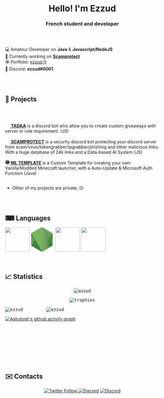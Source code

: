 <h1 align="center">Hello! I'm Ezzud</h1>
<h3 align="center">French student and developer</h3>
<br/><br/>

💻 Amateur Developer on <strong>Java</strong> & <strong>Javascript/NodeJS</strong><br />
💼 Currently working on <a target="blank" href="https://scamprotect.xyz/en/">**Scamprotect**</a><br />
🕸 Portfolio: <a href="https://ezzud.fr">ezzud.fr</a><br />
📨 Discord: **ezzud#0001**<br />

<br/><br/>
## 📕 Projects


<br/><br/>


<a href="https://github.com/Ezzud/tadaa"><img src="https://ezzud.fr/portfolio/attachments/bots/tadaa.png" width="15px" height="15px"/> <strong>TADAA</strong></a> is a discord bot who allow you to create custom giveaways with server or role requirement. (JS)
<br/><br/>
<a href="https://scamprotect.xyz"><img src="https://ezzud.fr/portfolio/attachments/bots/scamprotect.png" width="15px" height="15px"/> <strong>SCAMPROTECT</strong></a> is a security discord bot protecting your discord server from scam/virus/tokengrabber/ipgrabber/phishing and other malicious links. With a huge database of 24k links and a Data-based AI System (JS)
<br/><br/>
<a href="https://github.com/Ezzud/minecraftlauncher-template"><img src="https://github.com/Ezzud/minecraftlauncher-template/raw/main/launcher/src/fr/ezzud/defaultlauncher/resources/icon.png" width="15px" height="15px"/> <strong>ML TEMPLATE</strong></a> is a Custom Template for creating your own Vanilla/Modded Minecraft launcher, with a Auto-Update & Microsoft Auth Function (Java)
<br/><br/>
- Other of my projects are private. 😔


<br/><br/>


## ⌨ Languages
<img src="https://upload.wikimedia.org/wikipedia/commons/thumb/9/99/Unofficial_JavaScript_logo_2.svg/480px-Unofficial_JavaScript_logo_2.svg.png" width="80px" height="80px" /><img src="https://raw.githubusercontent.com/github/explore/80688e429a7d4ef2fca1e82350fe8e3517d3494d/topics/nodejs/nodejs.png" width="80px" height="80px" /> <img src="https://cdn-icons-png.flaticon.com/512/226/226777.png" width="80px" height="80px" /> <img src="http://pngimg.com/uploads/php/php_PNG25.png" width="80px" height="80px" />
<br/><br/><br/>
## 📈 Statistics 

<p align="center"> <img src="https://komarev.com/ghpvc/?username=Ezzud&label=PROFILE+VIEWS&color=4B18B8&style=square" alt="ezzud" /> </p>
<pre align="center"><img  src="https://github-profile-trophy.vercel.app/?username=Ezzud&theme=tokyonight" alt="trophies" /></pre>

<pre><img align="center" src="https://github-readme-stats.vercel.app/api/top-langs/?username=ezzud&theme=tokyonight" alt="ezzud" />         <img align="center" src="https://github-readme-stats.vercel.app/api?username=Ezzud&amp;show_icons=true&amp;theme=tokyonight" alt="ezzud" /></pre>
[![Ashutosh's github activity graph](https://github-readme-activity-graph.cyclic.app/graph?username=Ezzud&bg_color=333a9e&color=ffffff&line=5350fb&point=52fcff&area=true&hide_border=true)](https://github.com/ashutosh00710/github-readme-activity-graph)
<br/><br/><br/><br/><br/><br/><br/><br/><br/>

## ✉️ Contacts
<p align="center">
<a href="https://twitter.com/ezzud_"><img alt="Twitter Follow" src="https://img.shields.io/twitter/follow/ezzud_?color=%231DA1F2&logo=twitter&style=for-the-badge"> </a> 
<a href="https://discord.gg/ezzud"><img alt="Discord"  src="https://img.shields.io/badge/DISCORD-ezzud%230001-%237289DA?style=for-the-badge&logo=discord"></a>
<a href="https://instagram.com/ezzud_dev"><img alt="Discord"  src="https://img.shields.io/badge/INSTAGRAM-ezzud_dev-%23E03DEA?style=for-the-badge&logo=instagram"></a>
